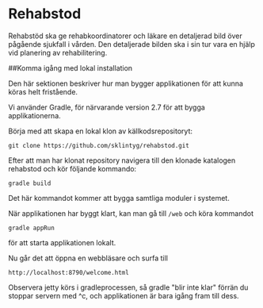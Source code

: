 # Rehabstod

Rehabstöd ska ge rehabkoordinatorer och läkare en detaljerad bild över pågående sjukfall i vården. Den detaljerade bilden ska i sin tur vara en hjälp vid planering av rehabilitering.

##Komma igång med lokal installation

Den här sektionen beskriver hur man bygger applikationen för att kunna köras helt fristående.

Vi använder Gradle, för närvarande version 2.7 för att bygga applikationerna.

Börja med att skapa en lokal klon av källkodsrepositoryt:

`git clone https://github.com/sklintyg/rehabstod.git`

Efter att man har klonat repository navigera till den klonade katalogen rehabstod och kör följande kommando:

`gradle build`

Det här kommandot kommer att bygga samtliga moduler i systemet. 

När applikationen har byggt klart, kan man gå till `/web` och köra kommandot

`gradle appRun`

för att starta applikationen lokalt.

Nu går det att öppna en webbläsare och surfa till 

`http://localhost:8790/welcome.html` 

Observera jetty körs i gradleprocessen, så gradle "blir inte klar" förrän du stoppar servern med ^c, och applikationen är bara igång fram till dess.